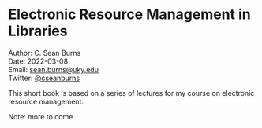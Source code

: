 # Electronic Resource Management in Libraries

Author: C. Sean Burns  
Date: 2022-03-08  
Email: [sean.burns@uky.edu](sean.burns@uky.edu)  
Twitter: [@cseanburns](https://twitter.com/cseanburns)

This short book is based on a series of lectures for my course on electronic resource management.

Note: more to come
